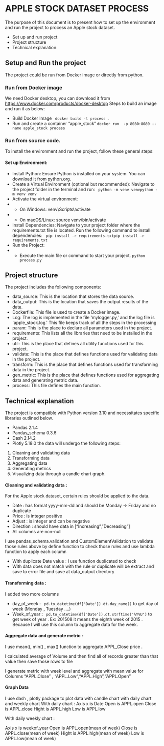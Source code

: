 # APPLE STOCK DATASET PROCESS 

The purpose of this document is to present how to set up the environment and run the project to process an Apple stock dataset.
- Set up and run project
- Project structure
- Technical explanation
## Setup and Run the project
The project could be run from Docker image or directly from python. 
### Run from Docker image
We need Docker desktop, you can download it from https://www.docker.com/products/docker-desktop
Steps to build an image and run it as below:
- Build Docker Image
``` docker build -t process .```
- Run and create a container “apple_stock”
``` docker run  -p 8080:8080 --name apple_stock process ```
### Run from source code.
To install the environment and run the project, follow these general steps:
#### Set up Environment:
- Install Python: Ensure Python is installed on your system. You can download it from python.org.
- Create a Virtual Environment (optional but recommended): Navigate to the  project folder in the terminal and run:
``` python -m venv venvpython -m venv venv```
- Activate the virtual environment:
- - On Windows: venv\Scripts\activate
- - On macOS/Linux: source venv/bin/activate
- Install Dependencies:
Navigate to your project folder where the requirements.txt file is located.
Run the following command to install dependencies:
``` pip install -r requirements.txtpip install -r requirements.txt```
- Run the Project:
- - Execute the main file or command to start your project. 
```python process.py```

## Project structure 
The project includes the following components:
- data_source: This is the location that stores the data source.
- data_output: This is the location that saves the output results of the data.
- Dockerfile: This file is used to create a Docker image.
- Log: The log is implemented in the file 'mylogger.py,' and the log file is 'apple_stock.log.' This file keeps track of all the steps in the processing.
- param: This is the place to declare all parameters used in the project.
- requirements: This lists all the libraries that need to be installed in the project.
- util: This is the place that defines all utility functions used for this project.
- validate: This is the place that defines functions used for validating data in the project.
- transform: This is the place that defines functions used for transforming data in the project.
- gen_metric: This is the place that defines functions used for aggregating data and generating metric data.
- process: This file defines the main function.
## Technical explanation 
The project is compatible with Python version 3.10 and necessitates specific libraries outlined below.
- Pandas 2.1.4
- Pandas_schema 0.3.6
- Dash 2.14.2
- Plotly 5.18.0
the data will undergo the following steps:
1. Cleaning and validating data
2. Transforming data
3. Aggregating data
4. Generating metrics
5. Visualizing data through a candle chart graph.


#### Cleaning and validating data :
For the Apple stock dataset, certain rules should be applied to the data.
- Date : has format yyyy-mm-dd and should be Monday → Friday and no duplicate
- Price : is integer positive
- Adjust : is integer and can be negative
- Direction : should have data in [“Increasing”,”Decreasing”] 
- All columns are non-null 

I use pandas_schema.validation and CustomElementValidation to validate those rules above by define function to check those rules and use lambda function to apply each column 
- With duplicate Date value : I use function duplicated to check 
- With data does not match with the rule or duplicate will be extract and save to error file and save at data_output directory 



#### Transforming data :

I added two more columns 
- day_of_week :  ``` pd.to_datetime(df['Date']).dt.day_name()``` to get day of week (Monday , Tuesday ….)
- Week_of_year : ``` pd.to_datetime(df['Date']).dt.strftime('%Y%U')``` to get week of year . Ex: 201508 it means the eighth week of 2015 . Because I will use this column to aggregate data for the week.





#### Aggregate data and generate metric :

I use mean(), min() , max() function to aggregate APPL_Close price .



I calculated average of  Volume and then find all of records greater than that value then save those rows to file 




I generate metric with week level and aggregate with mean value for 
Columns “APPL.Close” , “APPL.Low”,“APPL.High”,“APPL.Open”


#### Graph Data 

I use dash , plotly package to plot data with candle chart with daily chart and weekly chart 
With daily chart : 
Axis x is Date 
Open is APPL.open
Close is APPL.close
Hight is APPL.high
Low is APPL.low

With daily weekly chart :

Axis x is weekof_year 
Open is APPL.open(mean of week)
Close is APPL.close(mean of week)
Hight is APPL.high(mean of week)
Low is APPL.low(mean of week)


